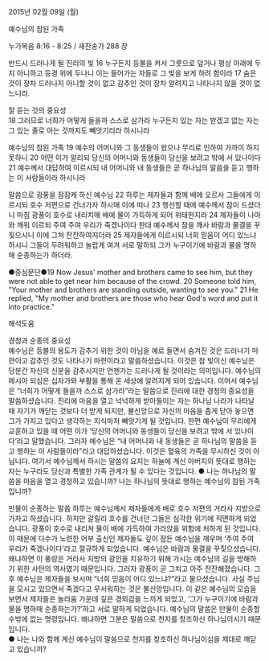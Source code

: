 2015년 02월 09일 (월)

예수님의 참된 가족



누가복음 8:16 - 8:25 / 새찬송가 288 장


반드시 드러나게 될 진리의 빛 
16 누구든지 등불을 켜서 그릇으로 덮거나 평상 아래에 두지 아니하고 등경 위에 두나니 이는 들어가는 자들로 그 빛을 보게 하려 함이라 17 숨은 것이 장차 드러나지 아니할 것이 없고 감추인 것이 장차 알려지고 나타나지 않을 것이 없느니라. 

잘 듣는 것의 중요성  
18 그러므로 너희가 어떻게 들을까 스스로 삼가라 누구든지 있는 자는 받겠고 없는 자는 그 있는 줄로 아는 것까지도 빼앗기리라 하시니라 

예수님의 참된 가족 
19 예수의 어머니와 그 동생들이 왔으나 무리로 인하여 가까이 하지 못하니 20 어떤 이가 알리되 당신의 어머니와 동생들이 당신을 보려고 밖에 서 있나이다 21 예수께서 대답하여 이르시되 내 어머니와 내 동생들은 곧 하나님의 말씀을 듣고 행하는 이 사람들이라 하시니라 

말씀으로 광풍을 잠잠케 하신 예수님 
22 하루는 제자들과 함께 배에 오르사 그들에게 이르시되 호수 저편으로 건너가자 하시매 이에 떠나 23 행선할 때에 예수께서 잠이 드셨더니 마침 광풍이 호수로 내리치매 배에 물이 가득하게 되어 위태한지라 24 제자들이 나아와 깨워 이르되 주여 주여 우리가 죽겠나이다 한대 예수께서 잠을 깨사 바람과 물결을 꾸짖으시니 이에 그쳐 잔잔하여지더라 25 제자들에게 이르시되 너희 믿음이 어디 있느냐 하시니 그들이 두려워하고 놀랍게 여겨 서로 말하되 그가 누구이기에 바람과 물을 명하매 순종하는가 하더라. 

●중심문단●19 Now Jesus' mother and brothers came to see him, but they were not able to get near him because of the crowd. 20 Someone told him, "Your mother and brothers are standing outside, wanting to see you." 21 He replied, "My mother and brothers are those who hear God's word and put it into practice."

해석도움





경청과 순종의 중요성  
예수님은 등불의 용도가 감추기 위한 것이 아님을 예로 들면서 숨겨진 것은 드러나기 마련이고 감추인 것도 나타나기 마련이라고 말씀하셨습니다. 이것은 참 빛이신 예수님은 당분간 자신의 신분을 감추시지만 언젠가는 드러나게 될 것이라는 의미입니다. 예수님의 메시아 되심은 십자가와 부활을 통해 온 세상에 알려지게 되어 있습니다. 이어서 예수님은 “너희가 어떻게 들을까 스스로 삼가라”라는 말씀으로 진리에 대한 경청의 중요성을 말씀하셨습니다. 진리에 마음을 열고 넉넉하게 받아들이는 자는 하나님 나라가 나타날 때 자기가 깨닫는 것보다 더 받게 되지만, 불신앙으로 자신의 마음을 좁게 닫아 놓으면 그가 가지고 있다고 생각하는 지식마저 빼앗기게 될 것입니다. 한편 예수님이 무리에게 교훈하고 있을 때 어떤 이가 ‘당신의 어머니와 동생들이 당신을 보려고 밖에 서 있나이다’라고 말했습니다. 그러자 예수님은 “내 어머니와 내 동생들은 곧 하나님의 말씀을 듣고 행하는 이 사람들이라”라고 대답하셨습니다. 이것은 혈육의 가족을 무시하신 것이 아닙니다. 여기서 예수님께서 하시는 말씀의 요지는 하늘에 계신 아버지의 뜻대로 행하는 자는 누구라도 당신과 특별한 가족 관계가 될 수 있다는 것입니다. 
● 나는 하나님의 말씀을 마음을 열고 경청하고 있습니까? 나는 하나님의 뜻대로 행하는 예수님의 참된 가족입니까? 

만물이 순종하는 말씀 
하루는 예수님께서 제자들에게 배로 호수 저편의 거라사 지방으로 가자고 하셨습니다. 하지만 갈릴리 호수를 건너던 그들은 심각한 위기에 직면하게 되었습니다. 광풍이 호수로 내리쳐 물이 배에 가득하여 가라앉을 위험에 처하게 된 것입니다. 이 때문에 다수가 노련한 어부 출신인 제자들도 깊이 잠든 예수님을 깨우며 ‘주여 주여 우리가 죽겠나이다’라고 절규하게 되었습니다. 예수님은 바람과 물결을 꾸짖으셨습니다. 왜냐하면 이 풍랑은 거라사 지방의 광인을 치유하기 위해 가시는 예수님의 길을 방해하기 위한 사탄의 역사였기 때문입니다. 그러자 광풍이 곧 그치고 아주 잔잔해졌습니다. 그후 예수님은 제자들을 보시며 “너희 믿음이 어디 있느냐?”라고 물으셨습니다. 사실 주님을 모시고 있으면서 죽겠다고 무서워하는 것은 불신앙입니다. 이 같은 예수님의 모습을 보면서 제자들은 놀라움 가운데 깊은 경외감을 느끼게 되었고, ‘그가 누구이기에 바람과 물을 명하매 순종하는가?’하고 서로 말하게 되었습니다. 예수님의 말씀은 만물이 순종할 수밖에 없는 명령입니다. 왜냐하면 그분은 말씀으로 천지를 창조하신 하나님이시기 때문입니다.  
● 나는 나와 함께 계신 예수님이 말씀으로 천지를 창조하신 하나님이심을 제대로 깨닫고 있습니까?
